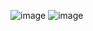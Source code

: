 ![image](https://user-images.githubusercontent.com/104528601/172939859-81513c99-5895-4297-9279-f06bda5472fd.png)
![image](https://user-images.githubusercontent.com/104528601/172939963-a7759518-8f7f-4b62-9b30-d5619852779a.png)
